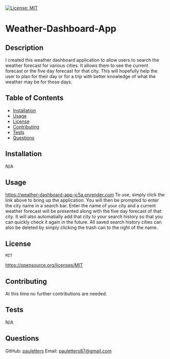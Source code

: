 [![License: MIT](https://img.shields.io/badge/License-MIT-yellow.svg)](https://opensource.org/licenses/MIT)

# Weather-Dashboard-App

## Description
I created this weather dashboard application to allow users to search the weather forecast for various cities. It allows them to see the current forecast or the five day forecast for that city. This will hopefully help the user to plan for their day or for a trip with better knowledge of what the weather may be for those days.

## Table of Contents
- [Installation](#installation)
- [Usage](#usage)
- [License](#license)
- [Contributing](#contributing)
- [Tests](#tests)
- [Questions](#questions)

## Installation
N/A

## Usage

https://weather-dashboard-app-jc5a.onrender.com
To use, simply click the link above to bring up the application. You will then be prompted to enter the city name in a search bar.  Enter the name of your city and a current weather forecast will be presented along with the five day forecast of that city. It will also automatially add that city to your search history so that you can quickly check it again in the future. All saved search history cities can also be deleted by simply clicking the trash can to the right of the name.


  ## License
    MIT
    
  https://opensource.org/licenses/MIT



## Contributing
At this time no further contributions are needed.

## Tests
N/A

## Questions
GitHub: [pauletters](https://github.com/pauletters)
Email: pauletters87@gmail.com
